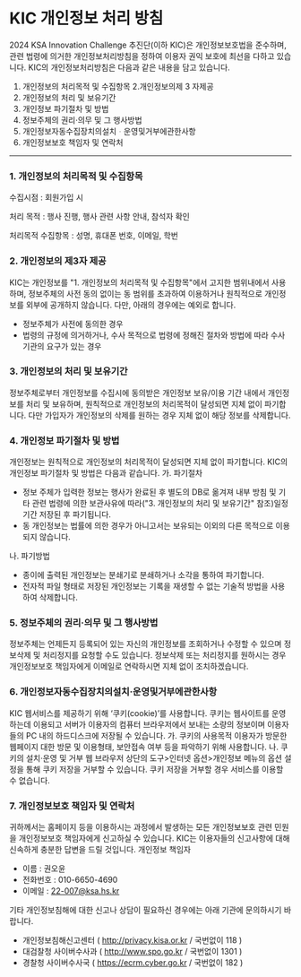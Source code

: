 # KIC 개인정보 처리 방침

2024 KSA Innovation Challenge 추진단(이하 KIC)은 개인정보보호법을 준수하며, 관련 법령에 의거한 개인정보처리방침을 정하여 이용자 권익 보호에 최선을 다하고 있습니다.
KIC의 개인정보처리방침은 다음과 같은 내용을 담고 있습니다.

1. 개인정보의 처리목적 및 수집항목 2.개인정보의제 3 자제공
2. 개인정보의 처리 및 보유기간
3. 개인정보 파기절차 및 방법
4. 정보주체의 권리·의무 및 그 행사방법
5. 개인정보자동수집장치의설치ᆞ운영및거부에관한사항
6. 개인정보보호 책임자 및 연락처

---

### 1. 개인정보의 처리목적 및 수집항목

수집시점 : 회원가입 시

처리 목적 : 행사 진행, 행사 관련 사항 안내, 참석자 확인

처리목적 수집항목 : 성명, 휴대폰 번호, 이메일, 학번

### 2. 개인정보의 제3자 제공

KIC는 개인정보를 "1. 개인정보의 처리목적 및 수집항목"에서 고지한 범위내에서 사용하며, 정보주체의 사전 동의 없이는 동 범위를 초과하여 이용하거나 원칙적으로 개인정보를 외부에 공개하지 않습니다. 다만, 아래의 경우에는 예외로 합니다.

- 정보주체가 사전에 동의한 경우
- 법령의 규정에 의거하거나, 수사 목적으로 법령에 정해진 절차와 방법에 따라 수사기관의 요구가 있는 경우

### 3. 개인정보의 처리 및 보유기간

정보주체로부터 개인정보를 수집시에 동의받은 개인정보 보유/이용 기간 내에서 개인정보를 처리 및 보유하며, 원칙적으로 개인정보의 처리목적이 달성되면 지체 없이 파기합니다.
다만 가입자가 개인정보의 삭제를 원하는 경우 지체 없이 해당 정보를 삭제합니다.

### 4. 개인정보 파기절차 및 방법

개인정보는 원칙적으로 개인정보의 처리목적이 달성되면 지체 없이 파기합니다. KIC의 개인정보 파기절차 및 방법은 다음과 같습니다.
가. 파기절차

- 정보 주체가 입력한 정보는 행사가 완료된 후 별도의 DB로 옮겨져 내부 방침 및 기타 관련 법령에 의한 보관사유에 따라("3. 개인정보의 처리 및 보유기간" 참조)일정 기간 저장된 후 파기됩니다.
- 동 개인정보는 법률에 의한 경우가 아니고서는 보유되는 이외의 다른 목적으로 이용되지 않습니다.

나. 파기방법

- 종이에 출력된 개인정보는 분쇄기로 분쇄하거나 소각을 통하여 파기합니다.
- 전자적 파일 형태로 저장된 개인정보는 기록을 재생할 수 없는 기술적 방법을 사용하여 삭제합니다.

### 5. 정보주체의 권리·의무 및 그 행사방법

정보주체는 언제든지 등록되어 있는 자신의 개인정보를 조회하거나 수정할 수 있으며 정보삭제 및 처리정지를 요청할 수도 있습니다. 정보삭제 또는 처리정지를 원하시는 경우 개인정보보호 책임자에게 이메일로 연락하시면 지체 없이 조치하겠습니다.

### 6. 개인정보자동수집장치의설치·운영및거부에관한사항

KIC 웹서비스를 제공하기 위해 ‘쿠키(cookie)’를 사용합니다. 쿠키는 웹사이트를 운영하는데 이용되고 서버가 이용자의 컴퓨터 브라우저에서 보내는 소량의 정보이며 이용자들의 PC 내의 하드디스크에 저장될 수 있습니다.
가. 쿠키의 사용목적
이용자가 방문한 웹페이지 대한 방문 및 이용형태, 보안접속 여부 등을 파악하기 위해 사용합니다.
나. 쿠키의 설치·운영 및 거부
웹 브라우저 상단의 도구>인터넷 옵션>개인정보 메뉴의 옵션 설정을 통해 쿠키 저장을 거부할 수 있습니다. 쿠키 저장을 거부할 경우 서비스를 이용할 수 없습니다.

### 7. 개인정보보호 책임자 및 연락처

귀하께서는 홈페이지 등을 이용하시는 과정에서 발생하는 모든 개인정보보호 관련 민원을 개인정보보호 책임자에게 신고하실 수 있습니다. KIC는 이용자들의 신고사항에 대해 신속하게 충분한 답변을 드릴 것입니다.
개인정보 책임자

- 이름 : 권오윤
- 전화번호 : 010-6650-4690
- 이메일 : 22-007@ksa.hs.kr

기타 개인정보침해에 대한 신고나 상담이 필요하신 경우에는 아래 기관에 문의하시기 바랍니다.

- 개인정보침해신고센터 ( http://privacy.kisa.or.kr / 국번없이 118 )
- 대검찰청 사이버수사과 ( http://www.spo.go.kr / 국번없이 1301 )
- 경찰청 사이버수사국 ( https://ecrm.cyber.go.kr / 국번없이 182 )

